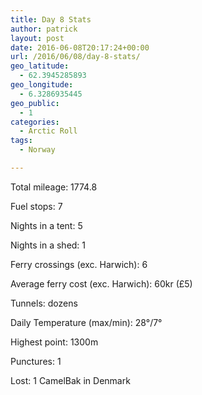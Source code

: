 ```yaml
---
title: Day 8 Stats
author: patrick
layout: post
date: 2016-06-08T20:17:24+00:00
url: /2016/06/08/day-8-stats/
geo_latitude:
  - 62.3945285893
geo_longitude:
  - 6.3286935445
geo_public:
  - 1
categories:
  - Arctic Roll
tags:
  - Norway

---
```

Total mileage: 1774.8

Fuel stops: 7

Nights in a tent: 5

Nights in a shed: 1

Ferry crossings (exc. Harwich): 6

Average ferry cost (exc. Harwich): 60kr (£5)

Tunnels: dozens

Daily Temperature (max/min): 28°/7°

Highest point: 1300m

Punctures: 1

Lost: 1 CamelBak in Denmark